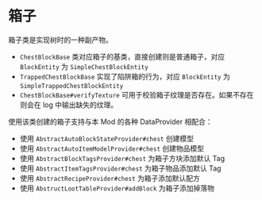 # 箱子

箱子类是实现树时的一种副产物。

- `ChestBlockBase` 类对应箱子的基类，直接创建则是普通箱子，对应 `BlockEntity` 为 `SimpleChestBlockEntity`
- `TrappedChestBlockBase` 实现了陷阱箱的行为，对应 `BlockEntity` 为 `SimpleTrappedChestBlockEntity`
- `ChestBlockBase#verifyTexture` 可用于校验箱子纹理是否存在。如果不存在则会在 log 中输出缺失的纹理。

使用该类创建的箱子支持与本 Mod 的各种 DataProvider 相配合：

- 使用 `AbstractAutoBlockStateProvider#chest` 创建模型
- 使用 `AbstractAutoItemModelProvider#chest` 创建物品模型
- 使用 `AbstractBlockTagsProvider#chest` 为箱子方块添加默认 Tag
- 使用 `AbstractItemTagsProvider#chest` 为箱子物品添加默认 Tag
- 使用 `AbstractRecipeProvider#chest` 为箱子添加默认配方
- 使用 `AbstructLootTableProvider#addBlock` 为箱子添加掉落物
